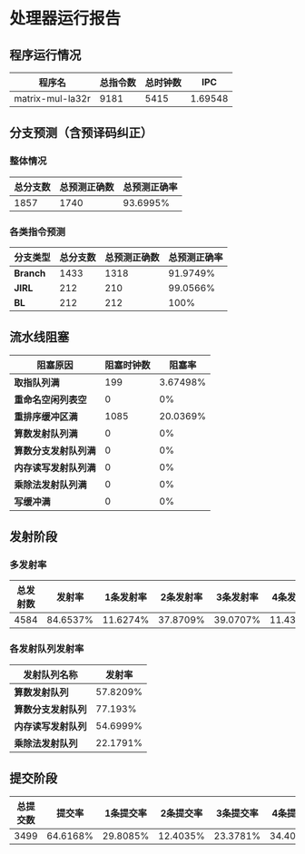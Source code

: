 # 处理器运行报告
## 程序运行情况
|程序名|总指令数|总时钟数|IPC|
|---|---|---|---|
|matrix-mul-la32r|9181|5415|1.69548|

## 分支预测（含预译码纠正）
### 整体情况
|总分支数|总预测正确数|总预测正确率|
|---|---|---|
|1857|1740|93.6995%|

### 各类指令预测
|分支类型|总分支数|总预测正确数|总预测正确率|
|---|---|---|---|
|**Branch**| 1433 | 1318 | 91.9749%|
|**JIRL**| 212 | 210 | 99.0566%|
|**BL**| 212 | 212 | 100%|

## 流水线阻塞
|阻塞原因|阻塞时钟数|阻塞率|
|---|---|---|
|**取指队列满**| 199 | 3.67498%|
|**重命名空闲列表空**|0 | 0%|
|**重排序缓冲区满**|1085 | 20.0369%|
|**算数发射队列满**|0 | 0%|
|**算数分支发射队列满**|0 | 0%|
|**内存读写发射队列满**|0 | 0%|
|**乘除法发射队列满**|0 | 0%|
|**写缓冲满**|0 | 0%|

## 发射阶段
### 多发射率
|总发射数|发射率|1条发射率|2条发射率|3条发射率|4条发射率|
|---|---|---|---|---|---|
|4584|84.6537%|11.6274%|37.8709%|39.0707%|11.4311%|

### 各发射队列发射率
|发射队列名称|发射率|
|---|---|
|**算数发射队列**|57.8209%|
|**算数分支发射队列**|77.193%|
|**内存读写发射队列**|54.6999%|
|**乘除法发射队列**|22.1791%|

## 提交阶段
|总提交数|提交率|1条提交率|2条提交率|3条提交率|4条提交率|
|---|---|---|---|---|---|
|3499|64.6168%|29.8085%|12.4035%|23.3781%|34.4098%|
